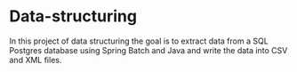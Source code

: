 # Data-structuring
In this project of data structuring the goal is to extract data from a SQL Postgres database using Spring Batch and Java and write the data into CSV and XML files.  
